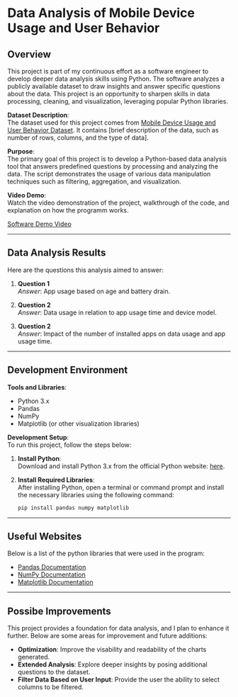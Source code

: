 # Data Analysis of Mobile Device Usage and User Behavior

## Overview

This project is part of my continuous effort as a software engineer to develop deeper data analysis skills using Python. The software analyzes a publicly available dataset to draw insights and answer specific questions about the data. This project is an opportunity to sharpen skills in data processing, cleaning, and visualization, leveraging popular Python libraries.

**Dataset Description**:  
The dataset used for this project comes from [Mobile Device Usage and User Behavior Dataset](https://www.kaggle.com/datasets/valakhorasani/mobile-device-usage-and-user-behavior-dataset). It contains [brief description of the data, such as number of rows, columns, and the type of data].

**Purpose**:  
The primary goal of this project is to develop a Python-based data analysis tool that answers predefined questions by processing and analyzing the data. The script demonstrates the usage of various data manipulation techniques such as filtering, aggregation, and visualization.

**Video Demo**:  
Watch the video demonstration of the project, walkthrough of the code, and explanation on how the programm works.

[Software Demo Video](https://www.youtube.com/watch?v=aMkbhfOvL9w)

---

## Data Analysis Results

Here are the questions this analysis aimed to answer:

1. **Question 1**  
   _Answer_: App usage based on age and battery drain.
   
2. **Question 2**  
   _Answer_: Data usage in relation to app usage time and device model.

3. **Question 2**  
   _Answer_: Impact of the number of installed apps on data usage and app usage time.

---

## Development Environment

**Tools and Libraries**:  
- Python 3.x
- Pandas
- NumPy
- Matplotlib (or other visualization libraries)

**Development Setup**:  
To run this project, follow the steps below:

1. **Install Python**:  
   Download and install Python 3.x from the official Python website: [here](https://www.python.org/downloads/).
   
2. **Install Required Libraries**:  
   After installing Python, open a terminal or command prompt and install the necessary libraries using the following command:
   ```bash
   pip install pandas numpy matplotlib

---

## Useful Websites

Below is a list of the python libraries that were used in the program:

* [Pandas Documentation](https://pandas.pydata.org/docs/)
* [NumPy Documentation](https://numpy.org/doc/)
* [Matplotlib Documentation](https://matplotlib.org/stable/users/index.html)

---

## Possibe Improvements

This project provides a foundation for data analysis, and I plan to enhance it further. Below are some areas for improvement and future additions:

* **Optimization**: Improve the visability and readability of the  charts generated.
* **Extended Analysis**: Explore deeper insights by posing additional questions to the dataset.
* **Filter Data Based on User Input**: Provide the user the ability to select columns to be filtered.